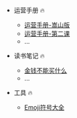 * 运营手册 🔥
  * [运营手册-嵩山版](./运营学习笔记/运营基础知识.md)
  * [运营手册-第二课](./运营学习笔记/运营第二课总结.md) 
  * ...
  
* 读书笔记 🔥
  * [金钱不能买什么](./读书笔记/金钱不能买什么.md)
  * ...

* 工具 🔥
  * [Emoji符号大全](./工具/Emoji符号大全.md)

